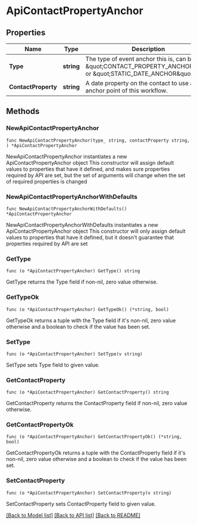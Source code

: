 # ApiContactPropertyAnchor

## Properties

Name | Type | Description | Notes
------------ | ------------- | ------------- | -------------
**Type** | **string** | The type of event anchor this is, can be: \&quot;CONTACT_PROPERTY_ANCHOR\&quot; or \&quot;STATIC_DATE_ANCHOR\&quot; | [default to "CONTACT_PROPERTY_ANCHOR"]
**ContactProperty** | **string** | A date property on the contact to use as the anchor point of this workflow. | 

## Methods

### NewApiContactPropertyAnchor

`func NewApiContactPropertyAnchor(type_ string, contactProperty string, ) *ApiContactPropertyAnchor`

NewApiContactPropertyAnchor instantiates a new ApiContactPropertyAnchor object
This constructor will assign default values to properties that have it defined,
and makes sure properties required by API are set, but the set of arguments
will change when the set of required properties is changed

### NewApiContactPropertyAnchorWithDefaults

`func NewApiContactPropertyAnchorWithDefaults() *ApiContactPropertyAnchor`

NewApiContactPropertyAnchorWithDefaults instantiates a new ApiContactPropertyAnchor object
This constructor will only assign default values to properties that have it defined,
but it doesn't guarantee that properties required by API are set

### GetType

`func (o *ApiContactPropertyAnchor) GetType() string`

GetType returns the Type field if non-nil, zero value otherwise.

### GetTypeOk

`func (o *ApiContactPropertyAnchor) GetTypeOk() (*string, bool)`

GetTypeOk returns a tuple with the Type field if it's non-nil, zero value otherwise
and a boolean to check if the value has been set.

### SetType

`func (o *ApiContactPropertyAnchor) SetType(v string)`

SetType sets Type field to given value.


### GetContactProperty

`func (o *ApiContactPropertyAnchor) GetContactProperty() string`

GetContactProperty returns the ContactProperty field if non-nil, zero value otherwise.

### GetContactPropertyOk

`func (o *ApiContactPropertyAnchor) GetContactPropertyOk() (*string, bool)`

GetContactPropertyOk returns a tuple with the ContactProperty field if it's non-nil, zero value otherwise
and a boolean to check if the value has been set.

### SetContactProperty

`func (o *ApiContactPropertyAnchor) SetContactProperty(v string)`

SetContactProperty sets ContactProperty field to given value.



[[Back to Model list]](../README.md#documentation-for-models) [[Back to API list]](../README.md#documentation-for-api-endpoints) [[Back to README]](../README.md)


